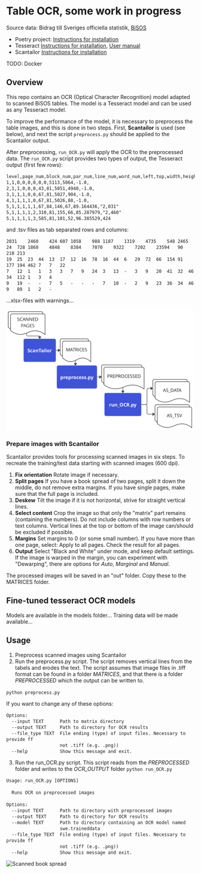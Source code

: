 # Table OCR, some work in progress
Source data:
Bidrag till Sveriges officiella statistik, [BiSOS](https://www.scb.se/hitta-statistik/aldre-statistik/innehall/bidrag-till-sveriges-officiella-statistik/)

* Poetry project: [Instructions for installation](https://python-poetry.org/docs/)
* Tesseract
[Instructions for installation](https://tesseract-ocr.github.io/tessdoc/Installation.html),
[User manual](https://tesseract-ocr.github.io)
* Scantailor
[Instructions for installation](https://github.com/4lex4/scantailor-advanced)

TODO: Docker


## Overview
This repo contains an OCR (Optical Character Recognition) model adapted to scanned BiSOS tables. The model is a Tesseract model and can be used as any Tesseract model. 

To improve the performance of the model, it is necessary to preprocess the table images, and this is done in two steps. First, **Scantailor** is used (see below), and next the script `preprocess.py` should be applied to the Scantailor output.

After preprocessing, `run_OCR.py` will apply the OCR to the preprocessed data. The `run_OCR.py` script provides two types of output, the Tesseract output (first few rows):

```
level,page_num,block_num,par_num,line_num,word_num,left,top,width,height,conf,text
1,1,0,0,0,0,0,0,5113,5064,-1.0,
2,1,1,0,0,0,43,81,5051,4940,-1.0,
3,1,1,1,0,0,67,81,5027,904,-1.0,
4,1,1,1,1,0,67,81,5026,88,-1.0,
5,1,1,1,1,1,67,84,146,67,89.164436,"2,031"
5,1,1,1,1,2,310,81,155,66,85.287979,"2,460"
5,1,1,1,1,3,585,81,101,52,96.385529,424
```

and .tsv files as tab separated rows and columns:

```
2031	2460	424	607	1058	988	1187	1319	4735	548	2465	24	728	1860	4848	8384	7070	9322	7202	23594	90	210	213
19	25	23	44	13	17	12	16	78	16	44	6	29	72	66	154	91	177	194	462	7	7	22
7	12	1	1	3	3	7	9	24	3	13	-	3	9	20	41	32	46	34	112	1	3	4
9	19	-	-	7	5	-	-	-	7	10	-	2	9	23	36	34	46	9	89	1	2	-
```

...xlsx-files with warnings...

![Process overview][pro]

[pro]: FIGS/processes.png "Overview of process"

### Prepare images with Scantailor

Scantailor provides tools for processing scanned images in six steps. To recreate the training/test data starting with scanned images (600 dpi). 

1. **Fix orientation** Rotate image if necessary.
1. **Split pages** If you have a book spread of two pages, split it down the middle, do not remove extra margins. If you have single pages, make sure that the full page is included.
2. **Deskew** Tilt the image if it is not horizontal, strive for straight vertical lines.
3. **Select content** Crop the image so that only the "matrix" part remains (containing the numbers). Do not include columns with row numbers or text columns. Vertical lines at the top or bottom of the image can/should be excluded if possible.
4. **Margins** Set margins to 0 (or some small number). If you have more than one page, select: Apply to all pages. Check the result for all pages.
6. **Output** Select "Black and White" under mode, and keep default settings. If the image is warped in the margin, you can experiment with "Dewarping", there are options for *Auto*, *Marginal* and *Manual*. 

The processed images will be saved in an "out" folder. Copy these to the MATRICES folder.

 

## Fine-tuned tesseract OCR models
Models are available in the models folder...
Training data will be made available...
## Usage
1. Preprocess scanned images using Scantailor
2. Run the preprocess.py script. The script removes vertical lines from the tabels and erodes the text.
The script assumes that image files in .tiff format can be found in a folder *MATRICES*, and that there is a folder *PREPROCESSED* which the output can be written to. 

`python preprocess.py`

If you want to change any of these options:
```
Options:
  --input TEXT      Path to matrix directory
  --output TEXT     Path to directory for OCR results
  --file_type TEXT  File ending (type) of input files. Necessary to provide ff
                    not .tiff (e.g. .png))
  --help            Show this message and exit.
```

3. Run the run_OCR.py script.  This script reads from the *PREPROCESSED* folder and writes to the *OCR_OUTPUT* folder
`python run_OCR.py`

```
Usage: run_OCR.py [OPTIONS]

  Runs OCR on preprocessed images

Options:
  --input TEXT      Path to directory with preprocessed images
  --output TEXT     Path to directory for OCR results
  --model TEXT      Path to directory containing an OCR model named
                    swe.traineddata
  --file_type TEXT  File ending (type) of input files. Necessary to provide ff
                    not .tiff (e.g. .png))
  --help            Show this message and exit.
```



![Scanned book spread][spread]

[spread]: FIGS/1900_original.jpg "Example of scanned book spread"






